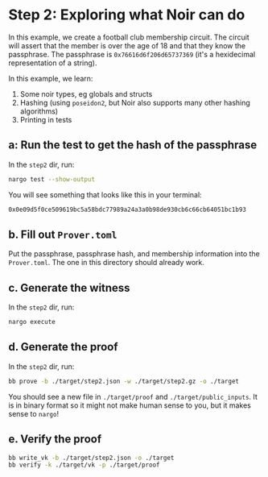 # Step 2: Exploring what Noir can do

In this example, we create a football club membership circuit. The circuit will assert that the member is over the age of 18 and that they know the passphrase. The passphrase is `0x76616d6f206d65737369` (it's a hexidecimal representation of a string).

In this example, we learn:

1. Some noir types, eg globals and structs
2. Hashing (using `poseidon2`, but Noir also supports many other hashing algorithms)
3. Printing in tests

## a: Run the test to get the hash of the passphrase

In the `step2` dir, run:

```sh
nargo test --show-output
```

You will see something that looks like this in your terminal:

```sh
0x0e09d5f0ce509619bc5a58bdc77989a24a3a0b98de930cb6c66cb64051bc1b93
```

## b. Fill out `Prover.toml`

Put the passphrase, passphrase hash, and membership information into the `Prover.toml`. The one in this directory should already work.

## c. Generate the witness

In the `step2` dir, run:

```sh
nargo execute
```

## d. Generate the proof

In the `step2` dir, run:

```sh
bb prove -b ./target/step2.json -w ./target/step2.gz -o ./target
```

You should see a new file in `./target/proof` and `./target/public_inputs`. It is in binary format so it might not make human sense to you, but it makes sense to `nargo`!

## e. Verify the proof

```sh
bb write_vk -b ./target/step2.json -o ./target
bb verify -k ./target/vk -p ./target/proof
```
